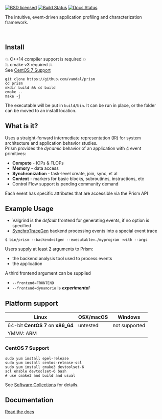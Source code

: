 [![BSD licensed](https://img.shields.io/badge/license-BSD-blue.svg)](./COPYING)
[![Build Status](https://travis-ci.org/vandal/prism.svg?branch=master)](https://travis-ci.org/vandal/prism)
[![Docs Status](https://readthedocs.org/projects/prism/badge)](http://prism.readthedocs.io/en/latest)

The intuitive, event-driven application profiling and characterization framework.

<br>

## Install
:boom: C++14 compiler support is required :boom:  
:boom: cmake v3 required :boom:  
See [CentOS 7 Support](#centos-7-support)
```
git clone https://github.com/vandal/prism
cd prism
mkdir build && cd build
cmake ..
make -j
```
The executable will be put in `build/bin`. It can be run in place, or the folder can be moved to an install location.

## What is it?

Uses a straight-forward intermediate representation (IR) for system architecture and application behavior studies.  
Prism provides the *dynamic* behavior of an application with 4 event primitives:
* **Compute** - IOPs & FLOPs
* **Memory** - data access
* **Synchronization** - task-level create, join, sync, et al
* **Context** - markers for basic blocks, subroutines, instructions, etc
* Control Flow support is pending community demand

Each event has specific attributes that are accessible via the Prism API

## Example Usage
* Valgrind is the *default* frontend for generating events, if no option is specified
* [SynchroTraceGen](http://vlsi.ece.drexel.edu/index.php?title=SynchroTrace) backend processing events into a special event trace  

`$ bin/prism --backend=stgen --executable=./myprogram -with --args`

Users supply at least 2 arguments to Prism:
* the backend analysis tool used to process events
* the application

A third frontend argument can be supplied
* `--frontend=FRONTEND`
* `--frontend=dynamorio` is **_experimental_**

## Platform support
| Linux                              | OSX/macOS | Windows       |
| ---------------------------------- | --------- | ------------- |
| 64-bit **CentOS 7** on **x86\_64** | untested  | not supported |
| YMMV: ARM                          |           |               |

### CentOS 7 Support
```
sudo yum install epel-release
sudo yum install centos-release-scl
sudo yum install cmake3 devtoolset-6
scl enable devtoolset-6 bash
# use cmake3 and build and usual
```
See [Software Collections](https://www.softwarecollections.org/en/scls/rhscl/devtoolset-6/) for details.

## Documentation
[Read the docs](http://vandal-prism.readthedocs.io/en/latest)
